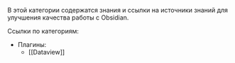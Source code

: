В этой категории содержатся знания и ссылки на источники знаний для улучшения качества работы с Obsidian.

Ссылки по категориям:
 - Плагины: 
   - [[Dataview]]
